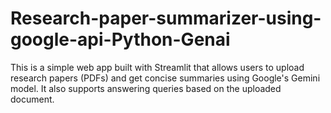 # Research-paper-summarizer-using-google-api-Python-Genai
This is a simple web app built with Streamlit that allows users to upload research papers (PDFs) and get concise summaries using Google's Gemini model. It also supports answering queries based on the uploaded document.
